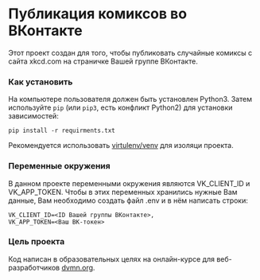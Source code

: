 # Публикация комиксов во ВКонтакте

Этот проект создан для того, чтобы публиковать случайные комиксы с сайта xkcd.com на страничке Вашей группе ВКонтакте.

### Как установить

На компьютере пользователя должен быть установлен Python3.
Затем используйте `pip` (или `pip3`, есть конфликт Python2) для установки зависимостей:
```
pip install -r requirments.txt
``` 
Рекомендуется использовать [virtulenv/venv](https://docs.pythpn.org/3/library/venv.html) для изоляци проекта.

### Переменные окружения

В данном проекте переменными окружения являются VK_CLIENT_ID и VK_APP_TOKEN. Чтобы в этих переменных хранились нужные Вам данные, Вам необходимо создать файл .env и в нём написать строки:
```
VK_CLIENT_ID=<ID Вашей группы ВКонтакте>,
VK_APP_TOKEN=<Ваш ВК-токен>
``` 


### Цель проекта

Код написан в образовательных целях на онлайн-курсе для веб-разработчиков [dvmn.org](https://dvmn.org).